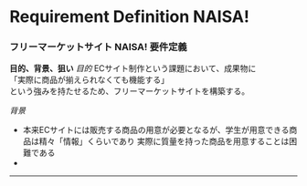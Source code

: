 # Requirement Definition NAISA!

### フリーマーケットサイト NAISA! 要件定義

**目的、背景、狙い**
*目的*
ECサイト制作という課題において、成果物に  
「実際に商品が揃えられなくても機能する」  
という強みを持たせるため、フリーマーケットサイトを構築する。

*背景*
* 本来ECサイトには販売する商品の用意が必要となるが、学生が用意できる商品は精々「情報」くらいであり
実際に質量を持った商品を用意することは困難である
*
****
